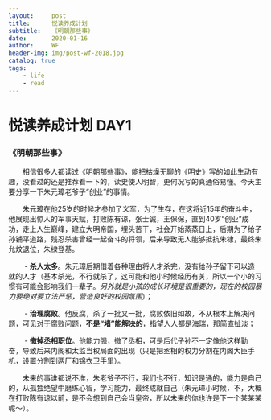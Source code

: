 ```yaml
---
layout:     post
title:      悦读养成计划
subtitle:   《明朝那些事》
date:       2020-01-16
author:     WF
header-img: img/post-wf-2018.jpg
catalog: true
tags:
    - life
    - read
---
```



# 悦读养成计划 DAY1

### 《明朝那些事》

&emsp;&emsp;相信很多人都读过《明朝那些事》，能把枯燥无聊的《明史》写的如此生动有趣，没看过的还是推荐看一下的，读史使人明智，更何况写的真通俗易懂。今天主要分享一下朱元璋老爷子“创业”的事情。 

&emsp;&emsp;朱元璋在他25岁的时候才参加了义军，为了生存，在这将近15年的奋斗中，他展现出惊人的军事天赋，打败陈有谅，张士诚，王保保，直到40岁“创业”成功，走上人生巅峰，建立大明帝国，埋头苦干，社会开始蒸蒸日上，后期为了给子孙铺平道路，残忍杀害曾经一起奋斗的将领，后来导致无人能够抵抗朱棣，最终朱允炆退位，朱棣登基。

&emsp;&emsp; - **杀人太多**。朱元璋后期借着各种理由将人才杀完，没有给孙子留下可以造就的人才（基本杀光，不行就杀了，这可能和他小时候经历有关，所以一个小的习惯有可能会影响我们一辈子。*另外就是小孩的成长环境是很重要的，现在的校园暴力要绝对要立法严惩，营造良好的校园氛围*）；

&emsp;&emsp; - **治理腐败**。他反腐，杀了一批又一批，腐败依旧如故，不从根本上解决问题，可见对于腐败问题，**不是“堵”能解决的**，指望人人都是海瑞，那简直扯淡；

&emsp;&emsp; - **撤掉丞相职位**。他能力强，撤了丞相，可是后代子孙不一定像他这样勤奋，导致后来内阁和太监当权局面的出现（只是把丞相的权力分割在内阁大臣手机，设置分割到两厂和锦衣卫手里）。

&emsp;&emsp;未来的事谁都说不准，朱老爷子不行，我们也不行，知识是通的，能力是自己的，从孤独绝望中磨练心智，学习能力，最终成就自己（朱元璋小时候，不，大概在打败陈有谅以前，是不会想到自己会当皇帝，所以未来的你也许是下一个某某某呢～）。
